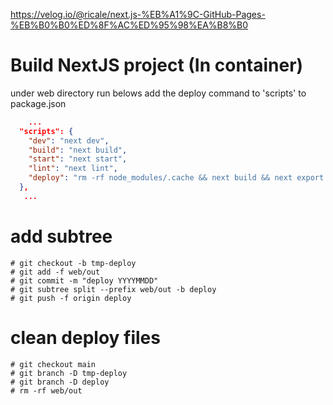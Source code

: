 https://velog.io/@ricale/next.js-%EB%A1%9C-GitHub-Pages-%EB%B0%B0%ED%8F%AC%ED%95%98%EA%B8%B0

# Build NextJS project (In container)

under web directory run belows
add the deploy command to 'scripts' to package.json

```json
    ...
  "scripts": {
    "dev": "next dev",
    "build": "next build",
    "start": "next start",
    "lint": "next lint",
    "deploy": "rm -rf node_modules/.cache && next build && next export && touch out/.nojekyll"
  },
   ...
```

# add subtree

```
# git checkout -b tmp-deploy
# git add -f web/out
# git commit -m "deploy YYYYMMDD"
# git subtree split --prefix web/out -b deploy
# git push -f origin deploy
```

# clean deploy files

```
# git checkout main
# git branch -D tmp-deploy
# git branch -D deploy
# rm -rf web/out
```
